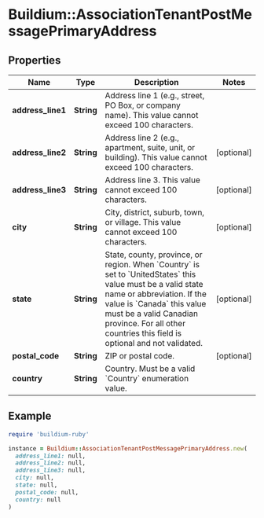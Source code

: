 # Buildium::AssociationTenantPostMessagePrimaryAddress

## Properties

| Name | Type | Description | Notes |
| ---- | ---- | ----------- | ----- |
| **address_line1** | **String** | Address line 1 (e.g., street, PO Box, or company name). This value cannot exceed 100 characters. |  |
| **address_line2** | **String** | Address line 2 (e.g., apartment, suite, unit, or building). This value cannot exceed 100 characters. | [optional] |
| **address_line3** | **String** | Address line 3.  This value cannot exceed 100 characters. | [optional] |
| **city** | **String** | City, district, suburb, town, or village. This value cannot exceed 100 characters. | [optional] |
| **state** | **String** | State, county, province, or region. When &#x60;Country&#x60; is set to &#x60;UnitedStates&#x60; this value must be a valid state name or abbreviation. If the value is &#x60;Canada&#x60; this value must be a valid Canadian province. For all other countries this field is optional and not validated. | [optional] |
| **postal_code** | **String** | ZIP or postal code. | [optional] |
| **country** | **String** | Country. Must be a valid &#x60;Country&#x60; enumeration value. |  |

## Example

```ruby
require 'buildium-ruby'

instance = Buildium::AssociationTenantPostMessagePrimaryAddress.new(
  address_line1: null,
  address_line2: null,
  address_line3: null,
  city: null,
  state: null,
  postal_code: null,
  country: null
)
```

